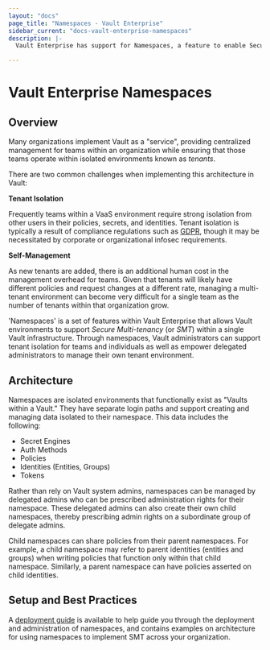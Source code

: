 ```yaml
---
layout: "docs"
page_title: "Namespaces - Vault Enterprise"
sidebar_current: "docs-vault-enterprise-namespaces"
description: |-
  Vault Enterprise has support for Namespaces, a feature to enable Secure Multi-tenancy (SMT) and self-management. 

---
```


# Vault Enterprise Namespaces

## Overview

Many organizations implement Vault as a "service", providing centralized 
management for teams within an organization while ensuring that those teams
operate within isolated environments known as *tenants*. 

There are two common challenges when implementing this architecture in Vault:

**Tenant Isolation**

Frequently teams within a VaaS environment require strong isolation from other
users in their policies, secrets, and identities. Tenant isolation is typically a 
result of compliance regulations such as [GDPR](https://www.eugdpr.org/), though it may 
be necessitated by corporate or organizational infosec requirements.

**Self-Management**

As new tenants are added, there is an additional human cost in the management 
overhead for teams. Given that tenants will likely have different policies and
request changes at a different rate, managing a multi-tenant environment can
become very difficult for a single team as the number of tenants within that
organization grow.

'Namespaces' is a set of features within Vault Enterprise that allows Vault
environments to support *Secure Multi-tenancy* (or *SMT*) within a single Vault
infrastructure. Through namespaces, Vault administrators can support tenant isolation
for teams and individuals as well as empower delegated administrators to manage their
own tenant environment. 

## Architecture

Namespaces are isolated environments that functionally exist as "Vaults within a Vault."
They have separate login paths and support creating and managing data isolated to their
namespace. This data includes the following: 

- Secret Engines
- Auth Methods
- Policies
- Identities (Entities, Groups)
- Tokens

Rather than rely on Vault system admins, namespaces can be managed by delegated admins who
can be prescribed administration rights for their namespace. These delegated admins can also
create their own child namespaces, thereby prescribing admin rights on a subordinate group 
of delegate admins. 

Child namespaces can share policies from their parent namespaces. For example, a child namespace
may refer to parent identities (entities and groups) when writing policies that function only
within that child namespace. Similarly, a parent namespace can have policies asserted on child
identities. 

## Setup and Best Practices

A [deployment guide](/guides/operations/multi-tenant.html) is available to help guide you
through the deployment and administration of namespaces, and contains examples on architecture
for using namespaces to implement SMT across your organization. 

